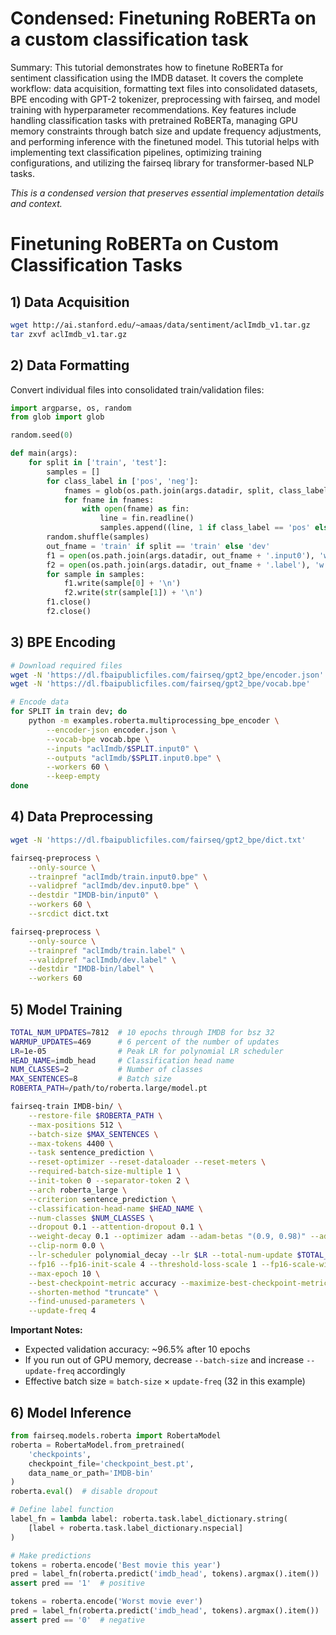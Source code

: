 # Condensed: Finetuning RoBERTa on a custom classification task

Summary: This tutorial demonstrates how to finetune RoBERTa for sentiment classification using the IMDB dataset. It covers the complete workflow: data acquisition, formatting text files into consolidated datasets, BPE encoding with GPT-2 tokenizer, preprocessing with fairseq, and model training with hyperparameter recommendations. Key features include handling classification tasks with pretrained RoBERTa, managing GPU memory constraints through batch size and update frequency adjustments, and performing inference with the finetuned model. This tutorial helps with implementing text classification pipelines, optimizing training configurations, and utilizing the fairseq library for transformer-based NLP tasks.

*This is a condensed version that preserves essential implementation details and context.*

# Finetuning RoBERTa on Custom Classification Tasks

## 1) Data Acquisition
```bash
wget http://ai.stanford.edu/~amaas/data/sentiment/aclImdb_v1.tar.gz
tar zxvf aclImdb_v1.tar.gz
```

## 2) Data Formatting
Convert individual files into consolidated train/validation files:

```python
import argparse, os, random
from glob import glob

random.seed(0)

def main(args):
    for split in ['train', 'test']:
        samples = []
        for class_label in ['pos', 'neg']:
            fnames = glob(os.path.join(args.datadir, split, class_label) + '/*.txt')
            for fname in fnames:
                with open(fname) as fin:
                    line = fin.readline()
                    samples.append((line, 1 if class_label == 'pos' else 0))
        random.shuffle(samples)
        out_fname = 'train' if split == 'train' else 'dev'
        f1 = open(os.path.join(args.datadir, out_fname + '.input0'), 'w')
        f2 = open(os.path.join(args.datadir, out_fname + '.label'), 'w')
        for sample in samples:
            f1.write(sample[0] + '\n')
            f2.write(str(sample[1]) + '\n')
        f1.close()
        f2.close()
```

## 3) BPE Encoding
```bash
# Download required files
wget -N 'https://dl.fbaipublicfiles.com/fairseq/gpt2_bpe/encoder.json'
wget -N 'https://dl.fbaipublicfiles.com/fairseq/gpt2_bpe/vocab.bpe'

# Encode data
for SPLIT in train dev; do
    python -m examples.roberta.multiprocessing_bpe_encoder \
        --encoder-json encoder.json \
        --vocab-bpe vocab.bpe \
        --inputs "aclImdb/$SPLIT.input0" \
        --outputs "aclImdb/$SPLIT.input0.bpe" \
        --workers 60 \
        --keep-empty
done
```

## 4) Data Preprocessing
```bash
wget -N 'https://dl.fbaipublicfiles.com/fairseq/gpt2_bpe/dict.txt'  

fairseq-preprocess \
    --only-source \
    --trainpref "aclImdb/train.input0.bpe" \
    --validpref "aclImdb/dev.input0.bpe" \
    --destdir "IMDB-bin/input0" \
    --workers 60 \
    --srcdict dict.txt

fairseq-preprocess \
    --only-source \
    --trainpref "aclImdb/train.label" \
    --validpref "aclImdb/dev.label" \
    --destdir "IMDB-bin/label" \
    --workers 60
```

## 5) Model Training
```bash
TOTAL_NUM_UPDATES=7812  # 10 epochs through IMDB for bsz 32
WARMUP_UPDATES=469      # 6 percent of the number of updates
LR=1e-05                # Peak LR for polynomial LR scheduler
HEAD_NAME=imdb_head     # Classification head name
NUM_CLASSES=2           # Number of classes
MAX_SENTENCES=8         # Batch size
ROBERTA_PATH=/path/to/roberta.large/model.pt

fairseq-train IMDB-bin/ \
    --restore-file $ROBERTA_PATH \
    --max-positions 512 \
    --batch-size $MAX_SENTENCES \
    --max-tokens 4400 \
    --task sentence_prediction \
    --reset-optimizer --reset-dataloader --reset-meters \
    --required-batch-size-multiple 1 \
    --init-token 0 --separator-token 2 \
    --arch roberta_large \
    --criterion sentence_prediction \
    --classification-head-name $HEAD_NAME \
    --num-classes $NUM_CLASSES \
    --dropout 0.1 --attention-dropout 0.1 \
    --weight-decay 0.1 --optimizer adam --adam-betas "(0.9, 0.98)" --adam-eps 1e-06 \
    --clip-norm 0.0 \
    --lr-scheduler polynomial_decay --lr $LR --total-num-update $TOTAL_NUM_UPDATES --warmup-updates $WARMUP_UPDATES \
    --fp16 --fp16-init-scale 4 --threshold-loss-scale 1 --fp16-scale-window 128 \
    --max-epoch 10 \
    --best-checkpoint-metric accuracy --maximize-best-checkpoint-metric \
    --shorten-method "truncate" \
    --find-unused-parameters \
    --update-freq 4
```

**Important Notes:**
- Expected validation accuracy: ~96.5% after 10 epochs
- If you run out of GPU memory, decrease `--batch-size` and increase `--update-freq` accordingly
- Effective batch size = `batch-size` × `update-freq` (32 in this example)

## 6) Model Inference
```python
from fairseq.models.roberta import RobertaModel
roberta = RobertaModel.from_pretrained(
    'checkpoints',
    checkpoint_file='checkpoint_best.pt',
    data_name_or_path='IMDB-bin'
)
roberta.eval()  # disable dropout

# Define label function
label_fn = lambda label: roberta.task.label_dictionary.string(
    [label + roberta.task.label_dictionary.nspecial]
)

# Make predictions
tokens = roberta.encode('Best movie this year')
pred = label_fn(roberta.predict('imdb_head', tokens).argmax().item())
assert pred == '1'  # positive

tokens = roberta.encode('Worst movie ever')
pred = label_fn(roberta.predict('imdb_head', tokens).argmax().item())
assert pred == '0'  # negative
```